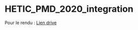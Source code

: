 # HETIC_PMD_2020_integration

Pour le rendu : [Lien drive](https://drive.google.com/drive/folders/1QhxS0C3wV6qiiIelIGqLPnnzMmW1KVMt?usp=sharing) 